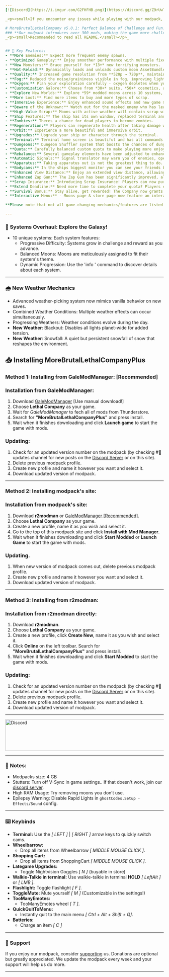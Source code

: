 ```yaml
---
[![Discord](https://i.imgur.com/G2FHFHB.png)](https://discord.gg/Z9rUwTtUpx)

_<p><small>If you encounter any issues while playing with our modpack, don't hesitate to join our Discord server and post your queries in the support channel.</small></p>_

# MoreBrutalLethalCompany v5.0.1: Perfect Balance of Challenge and Fun!
### **Our modpack introduces over 300 mods, making the game more challenging yet enjoyable. It's best experienced with a group of 2 to 12 players.**
_<p><small>Recommended to read all README.</small></p>_


## 🚀 Key Features:
- **More Enemies:** Expect more frequent enemy spawns.
- **Optimized Gameplay:** Enjoy smoother performance with multiple fixes and optimizations.
- **New Monsters:** Brace yourself for *13+* new terrifying monsters.
- **Hot-Reload:** Dynamically loads and unloads custom moon AssetBundles as needed, significantly reducing RAM usage.
- **Quality:** Increased game resolution from **520p → 720p**, maintaining performance while improving visuals.
- **Fog:** Reduced the noise/graininess visible in fog, improving light definition.
- **Oxygen:** Plan your exploration carefully - oxygen depletes when you're outside the ship (except on green planets).
- **Customization Galore:** Choose from *30+* suits, *50+* cosmetics, and *100+* emotions to personalize and express yourself.
- **Explore New Worlds:** Explore *59* modded moons across 10 systems, each with distinct themes and difficulty levels.
- **More Loot:** Find more items to buy and more types of scrap.
- **Immersive Experience:** Enjoy enhanced sound effects and new game mechanics, such as adrenaline boosts.
- **Beware of the Unknown:** Watch out for the masked enemy who has learned to mimic the voices of your friends.
- **High-Value Scrap:** Moons with active weather will contain scrap with higher value.
- **Ship Features:** The ship has its own window, replaced terminal and some furniture is removed and may sometimes malfunction.
- **Zombies:** Theres a chance for dead players to become zombies.
- **Regeneration:** Players can regenerate health after taking damage while inside the ship with closed ship doors or outside but much slower.
- **Orbit:** Experience a more beautiful and immersive orbit.
- **Upgrades:** Upgrade your ship or character through the terminal.
- **Terminal:** Terminal home screen is beautiful and has all commands with all information that player needs to know.
- **Dungeons:** Dungeon Shuffler system that boosts the chances of dungeons being selected if they were not chosen on previous days, diversifying dungeon encounters.
- **Quota:** Carefully balanced custom quota to make playing more enjoyable.
- **Rebalance:** Several gameplay elements have been adjusted to enhance the overall player experience.
- **Automatic Signals:** Signal translator may warn you of enemies, open blast doors, or even teleport you when a giant is about to consume you.
- **Apparatus:** Taking apparatus out is not the greatest thing to do.
- **Bodycams:** In the ships biggest monitor you can see your friends bodycam.
- **Enhanced View Distance:** Enjoy an extended view distance, allowing you to take in the beauty of the environment like never before.
- **Enhanced Zap Gun:** The Zap Gun has been significantly improved, allowing players to eliminate all types of bees in just 4 seconds. However, it now deals damage to players as well, adding a layer of risk to its powerful utility.
- **Scrap Insurance:** Introducing Scrap Insurance! Players can now purchase this feature in the terminal to protect their hard-earned scrap.
- **Extend Deadline:** Need more time to complete your quota? Players can now extend the deadline through the terminal by selecting the desired number of additional days, giving you a better chance to succeed in your mission.
- **Survival Bonus:** Stay alive, get rewarded! The Company now grants bonus credits to players who successfully survive moon landings, making every moment of endurance worthwhile.
- **Interactive Menu:** - Moons page & store page now feature an interactive catalog.

**Please note that not all game-changing mechanics/features are listed here.**

---
```

### 🌌 **Systems Overhaul: Explore the Galaxy!**

- 10 unique systems: Each system features:
  - Progressive Difficulty: Systems grow in challenge and reward as you advance.
  - Balanced Moons: Moons are meticulously assigned to fit their system's theme.
  - Dynamic Progression: Use the 'info <system>' command to discover details about each system.
---
### 🌧️ **New Weather Mechanics**

- Advanced weather-picking system now mimics vanilla behavior on new saves.
- Combined Weather Conditions: Multiple weather effects can occur simultaneously.
- Progressing Weathers: Weather conditions evolve during the day.
- **New Weather**: Blackout: Disables all lights planet-wide for added tension.
- **New Weather**: Snowfall: A quiet but persistent snowfall of snow that reshapes the environment.

## 📥 Installing MoreBrutalLethalCompanyPlus

### Method 1: Installing from GaleModManager: [Recommended]

### Installation from GaleModManager:
1. Download [GaleModManager](https://thunderstore.io/c/lethal-company/p/Kesomannen/GaleModManager/) [Use manual download!]
2. Choose **Lethal Company** as your game.
3. Wait for *GaleModManager* to fech all of mods from Thunderstore.
4. Search for **"MoreBrutalLethalCompanyPlus"** and press install.
5. Wait when it finishes downloading and click **Launch game** to start the game with mods.
### Updating:
1. Check for an updated version number on the modpack (by checking #📃updates channel for new posts on the [Discord Server](https://discord.gg/Z9rUwTtUpx) or on this site).
1. Delete previous modpack profile.
2. Create new profile and name it however you want and select it.
3. Download updated version of modpack.
---
### Method 2: Installing modpack's site:

### Installation from modpack's site:
1. Download **r2modman** or [GaleModManager [Recommended]](https://thunderstore.io/c/lethal-company/p/Kesomannen/GaleModManager/).
2. Choose **Lethal Company** as your game.
3. Create a new profile, name it as you wish and select it.
4. Go to the top of this modpack site and click **Install with Mod Manager**.
5. Wait when it finishes downloading and click **Start Modded** or **Launch Game** to start the game with mods.

### Updating.
1. When new version of modpack comes out, delete previous modpack profile.
2. Create new profile and name it however you want and select it.
3. Download updated version of modpack.
---
### Method 3: Installing from r2modman:

### Installation from r2modman directly: 
1. Download **r2modman**.
2. Choose **Lethal Company** as your game.
3. Create a new profile, click **Create New**, name it as you wish and select it.
4. Click **Online** on the left toolbar. Search for **"MoreBrutalLethalCompanyPlus"** and press install.
5. Wait when it finishes downloading and click **Start Modded** to start the game with mods. 
### Updating:
1. Check for an updated version number on the modpack (by checking #📃updates channel for new posts on the [Discord Server](https://discord.gg/Z9rUwTtUpx) or on this site).
1. Delete previous modpack profile.
2. Create new profile and name it however you want and select it.
3. Download updated version of modpack.

---

<a href="https://discord.gg/Z9rUwTtUpx">
  <img src="https://i.imgur.com/PkWUsND.png" alt="Discord" width="1200" height="100">
</a>

---

### 📝 Notes:
- Modpacks size: 4 GB
- Stutters: Turn off V-Sync in game settings.. If that doesn't work, join our [discord server](https://discord.gg/Z9rUwTtUpx).
- High RAM Usage: Try removing moons you don’t use.
- Epilepsy Warning: Disable Rapid Lights in `ghostCodes.Setup - Effects/Sound` config.

--- 
### ⌨️ Keybinds
- **Terminal:** Use the *[ LEFT ]* | *[ RIGHT ]* arrow keys to quickly switch cams.
- **Wheelbarrow:**
  - Drop all items from Wheelbarrow *[ MIDDLE MOUSE CLICK ]*.
- **Shopping Cart:**
  - Drop all items from ShoppingCart *[ MIDDLE MOUSE CLICK ]*.
- **Lategame Upgrades:**
  - Toggle Nightvision Goggles *[ N ]* (buyable in store)
- **Walkie-Talkie in terminal:** Use walkie-talkie in terminal **HOLD** *[ LeftAlt ]* or *[ LMB ]*.
- **Flashlight:** Toggle flashlight *[ F ]*.
- **ToggleMute:** Mute yourself *[ M ]* (Customizable in the settings!)
- **TooManyEmotes:** 
  - TooManyEmotes wheel *[ T ]*.
- **QuickQuitToMenu:**
  - Instantly quit to the main menu *[ Ctrl + Alt + Shift + Q]*.
- **Batteries:**
  - Charge an item *[ C ]*

---
### 💖 Support
If you enjoy our modpack, consider [supporting](https://www.buymeacoffee.com/see_ya) us. Donations are optional but greatly appreciated. We update the modpack every week and your support will help us do more.

---
